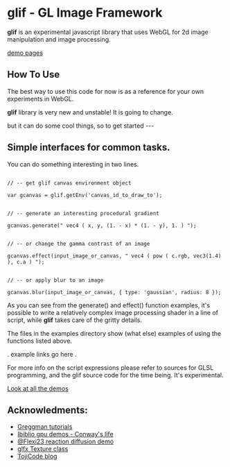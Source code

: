 
**glif** - GL Image Framework
===========================

**glif** is an experimental javascript library that uses WebGL for 2d image manipulation and image processing.


[demo pages](http://http://gschorno.github.io/glif/index.html)


How To Use
----------

The best way to use this code for now is as a reference for your own experiments in WebGL.

**glif** library is very new and unstable! It is going to change. 

but it can do some cool things, so to get started ---



Simple interfaces for common tasks.
-----------------------------------

You can do something interesting in two lines.

```

// -- get glif canvas environment object

var gcanvas = glif.getEnv('canvas_id_to_draw_to');


// -- generate an interesting procedural gradient

gcanvas.generate(" vec4 ( x, y, (1. - x) * (1. - y), 1. ) "); 


// -- or change the gamma contrast of an image 

gcanvas.effect(input_image_or_canvas, " vec4 ( pow ( c.rgb, vec3(1.4) ), c.a ) "); 


// -- or apply blur to an image

gcanvas.blur(input_image_or_canvas, { type: 'gaussian', radius: 8 });

```

As you can see from the generate() and effect() function examples, it's possible to write a relatively complex image processing shader in a line of script, while **glif** takes care of the gritty details.


The files in the examples directory show (what else) examples of using the functions listed above.

 . example links go here .

For more info on the script expressions please refer to sources for GLSL programming, and the glif source code for the time being. It's experimental. 


[Look at all the demos](http://http://gschorno.github.io/glif/index.html)



Acknowledments:
---------------

- [Greggman tutorials](https://github.com/greggman/webgl-fundamentals)
- [Ibiblio gpu demos - Conway's life](http://www.ibiblio.org/e-notes/webgl/ca/life.html)
- [@Flexi23 reaction diffusion demo](http://webglplayground.net/share/reaction-diffusion?gallery=1&fullscreen=0&width=800&height=600&header=1)
- [glfx Texture class](https://github.com/evanw/glfx.js)
- [TojiCode blog](http://blog.tojicode.com/)
